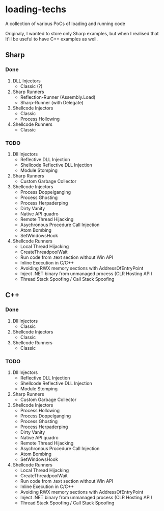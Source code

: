 # loading-techs
A collection of various PoCs of loading and running code

Originaly, I wanted to store only Sharp examples, but when I realised that It'll be useful to have C++ examples as well.

## Sharp

### Done
1. DLL Injectors
    - Classic (?)
2. Sharp Runners
    - Reflection-Runner (Assembly.Load)
    - Sharp-Runner (with Delegate)
3. Shellcode Injectors
    - Classic
    - Process Hollowing
4. Shellcode Runners
    - Classic

### TODO
1. Dll Injectors
    - Reflective DLL Injection
    - Shellcode Reflective DLL Injection
    - Module Stomping
2. Sharp Runners
    - Custom Garbage Collector
3. Shellcode Injectors
    - Process Doppelganging
    - Process Ghosting
    - Process Herpaderping
    - Dirty Vanity
    - Native API quadro
    - Remote Thread Hijacking
    - Asychronous Procedure Call Injection
    - Atom Bombing
    - SetWindowsHook
4. Shellcode Runners
    - Local Thread Hijacking
    - CreateThreadpoolWait
    - Run code from .text section without Win API
    - Inline Execution in C/C++
    - Avoiding RWX memory sections with AddressOfEntryPoint
    - Inject .NET binary from unmanaged process (CLR Hosting API)
    - Thread Stack Spoofing / Call Stack Spoofing

## C++

### Done
1. Dll Injectors
    - Classic
2. Shellcode Injectors
    - Classic
3. Shellcode Runners
    - Classic
### TODO
1. Dll Injectors
    - Reflective DLL Injection
    - Shellcode Reflective DLL Injection
    - Module Stomping
2. Sharp Runners
    - Custom Garbage Collector
3. Shellcode Injectors
    - Process Hollowing
    - Process Doppelganging
    - Process Ghosting
    - Process Herpaderping
    - Dirty Vanity
    - Native API quadro
    - Remote Thread Hijacking
    - Asychronous Procedure Call Injection
    - Atom Bombing
    - SetWindowsHook
4. Shellcode Runners
    - Local Thread Hijacking
    - CreateThreadpoolWait
    - Run code from .text section without Win API
    - Inline Execution in C/C++
    - Avoiding RWX memory sections with AddressOfEntryPoint
    - Inject .NET binary from unmanaged process (CLR Hosting API)
    - Thread Stack Spoofing / Call Stack Spoofing
